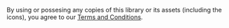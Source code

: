 By using or possesing any copies of this library or its assets (including the icons), you agree to our [Terms and Conditions](docs/TermsAndConditions.md).
